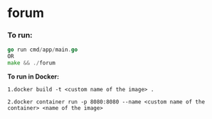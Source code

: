 # forum

### To run:

```go
go run cmd/app/main.go
OR
make && ./forum
``` 
**To run in Docker:**

```
1.docker build -t <custom name of the image> .

2.docker container run -p 8080:8080 --name <custom name of the container> <name of the image>
``` 



